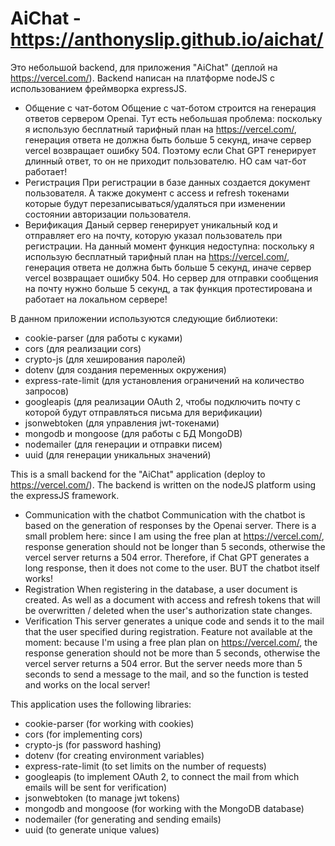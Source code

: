 # AiChat - https://anthonyslip.github.io/aichat/

Это небольшой backend, для приложения "AiChat" (деплой на https://vercel.com/).
Backend написан на платформе nodeJS с использованием фреймворка expressJS.

- Общение с чат-ботом
  Общение с чат-ботом строится на генерация ответов сервером Openai. Тут есть небольшая проблема: поскольку я использую бесплатный тарифный план на https://vercel.com/,
  генерация ответа не должна быть больше 5 секунд, иначе сервер vercel возвращает ошибку 504. Поэтому если Chat GPT генерирует длинный ответ, то он не приходит пользователю.
  НО сам чат-бот работает!
- Регистрация
  При регистрации в базе данных создается документ пользователя. А также документ с access и refresh токенами которые будут перезаписываться/удаляться при изменении состоянии авторизации пользователя.
- Верификация
  Даный сервер генерирует уникальный код и отправляет его на почту, которую указал пользователь при регистрации. На данный момент функция недоступна:  поскольку я использую бесплатный тарифный
  план на https://vercel.com/, генерация ответа не должна быть больше 5 секунд, иначе сервер vercel возвращает ошибку 504. Но сервер для отправки сообщения на почту нужно больше 5 секунд, а так
  функция протестирована и работает на локальном сервере!

В данном приложении используются следующие библиотеки:
- cookie-parser (для работы с куками)
- cors (для реализации cors)
- crypto-js (для хеширования паролей)
- dotenv (для создания переменных окружения)
- express-rate-limit (для установления ограничений на количество запросов)
- googleapis (для реализации OAuth 2, чтобы подключить почту с которой будут отправляться письма для верификации)
- jsonwebtoken (для управления jwt-токенами)
- mongodb и mongoose (для работы с БД MongoDB)
- nodemailer (для генерации и отправки писем)
- uuid (для генерации уникальных значений)


This is a small backend for the "AiChat" application (deploy to https://vercel.com/).
The backend is written on the nodeJS platform using the expressJS framework.

- Communication with the chatbot
   Communication with the chatbot is based on the generation of responses by the Openai server. There is a small problem here: since I am using the free plan at https://vercel.com/,
   response generation should not be longer than 5 seconds, otherwise the vercel server returns a 504 error. Therefore, if Chat GPT generates a long response, then it does not come to the user.
   BUT the chatbot itself works!
- Registration
   When registering in the database, a user document is created. As well as a document with access and refresh tokens that will be overwritten / deleted when the user's authorization state changes.
- Verification
   This server generates a unique code and sends it to the mail that the user specified during registration. Feature not available at the moment: because I'm using a free plan
   plan on https://vercel.com/, the response generation should not be more than 5 seconds, otherwise the vercel server returns a 504 error. But the server needs more than 5 seconds to send a message to the mail, and so
   the function is tested and works on the local server!

This application uses the following libraries:
- cookie-parser (for working with cookies)
- cors (for implementing cors)
- crypto-js (for password hashing)
- dotenv (for creating environment variables)
- express-rate-limit (to set limits on the number of requests)
- googleapis (to implement OAuth 2, to connect the mail from which emails will be sent for verification)
- jsonwebtoken (to manage jwt tokens)
- mongodb and mongoose (for working with the MongoDB database)
- nodemailer (for generating and sending emails)
- uuid (to generate unique values)
